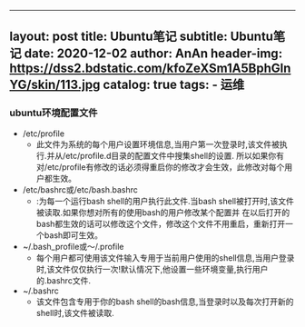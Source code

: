 ---
layout:     post
title:      Ubuntu笔记
subtitle:   Ubuntu笔记
date:       2020-12-02
author:     AnAn
header-img: https://dss2.bdstatic.com/kfoZeXSm1A5BphGlnYG/skin/113.jpg
catalog: true
tags:
    - 运维
--------
### ubuntu环境配置文件
- /etc/profile
  - 此文件为系统的每个用户设置环境信息,当用户第一次登录时,该文件被执行.并从/etc/profile.d目录的配置文件中搜集shell的设置.
  所以如果你有对/etc/profile有修改的话必须得重启你的修改才会生效，此修改对每个用户都生效。
- /etc/bashrc或/etc/bash.bashrc
  - :为每一个运行bash shell的用户执行此文件.当bash shell被打开时,该文件被读取.如果你想对所有的使用bash的用户修改某个配置并
  在以后打开的bash都生效的话可以修改这个文件，修改这个文件不用重启，重新打开一个bash即可生效。
- ~/.bash_profile或～/.profile
  - 每个用户都可使用该文件输入专用于当前用户使用的shell信息,当用户登录时,该文件仅仅执行一次!默认情况下,他设置一些环境变量,执行用户的.bashrc文件.
- ~/.bashrc
  - 该文件包含专用于你的bash shell的bash信息,当登录时以及每次打开新的shell时,该文件被读取.
